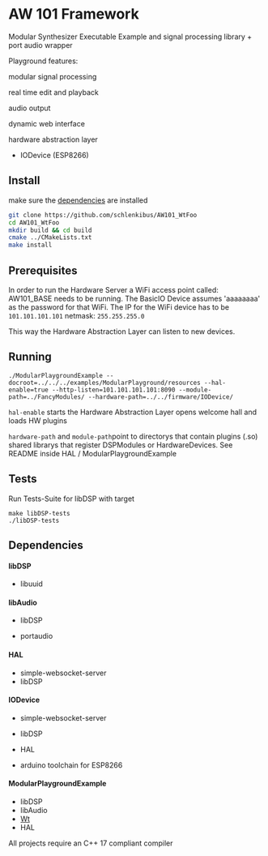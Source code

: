 # AW 101 Framework

Modular Synthesizer Executable Example and signal processing library + port audio wrapper



Playground features: 

modular signal processing

real time edit and playback

audio output

dynamic web interface

hardware abstraction layer

- IODevice (ESP8266)



## Install

make sure the [dependencies](https://github.com/schlenkibus/AW101_WtFoo#dependencies) are installed

```sh
git clone https://github.com/schlenkibus/AW101_WtFoo
cd AW101_WtFoo
mkdir build && cd build
cmake ../CMakeLists.txt
make install
```



## Prerequisites

In order to run the Hardware Server a WiFi access point called: AW101_BASE needs to be running. The BasicIO Device assumes 'aaaaaaaa' as the password for that WiFi. 
The IP for the WiFi device has to be `101.101.101.101` netmask: `255.255.255.0`

This way the Hardware Abstraction Layer can listen to new devices.

## Running

```
./ModularPlaygroundExample --docroot=../../../examples/ModularPlayground/resources --hal-enable=true --http-listen=101.101.101.101:8090 --module-path=../FancyModules/ --hardware-path=../../firmware/IODevice/
```

`hal-enable` starts the Hardware Abstraction Layer opens welcome hall and loads HW plugins

`hardware-path` and `module-path`point to directorys that contain plugins (.so) shared librarys that register DSPModules or HardwareDevices. See README inside HAL / ModularPlaygroundExample 

## Tests
Run Tests-Suite for libDSP with target 
```
make libDSP-tests
./libDSP-tests
```

## Dependencies

#### libDSP

- libuuid

  

#### libAudio

- libDSP

- portaudio




#### HAL

- simple-websocket-server
- libDSP



#### IODevice

- simple-websocket-server
- libDSP
- HAL

- arduino toolchain for ESP8266

  

#### ModularPlaygroundExample

- libDSP
- libAudio
- [Wt](https://github.com/emweb/wt)
- HAL



All projects require an C++ 17 compliant compiler
